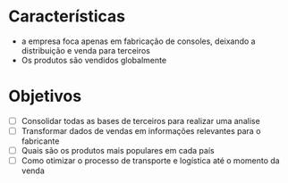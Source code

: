 


# Características
- a empresa foca apenas em fabricação de consoles, deixando a distribuição e venda para terceiros
- Os produtos são vendidos globalmente

# Objetivos

- [ ] Consolidar todas as bases de terceiros para realizar uma analise
- [ ] Transformar dados de vendas em informações relevantes para o fabricante 
- [ ] Quais são os produtos mais populares em cada país
- [ ] Como otimizar o processo de transporte e logística até o momento da venda